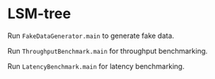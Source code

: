 # LSM-tree

Run `FakeDataGenerator.main` to generate fake data.

Run `ThroughputBenchmark.main` for throughput benchmarking.

Run `LatencyBenchmark.main` for latency benchmarking.
